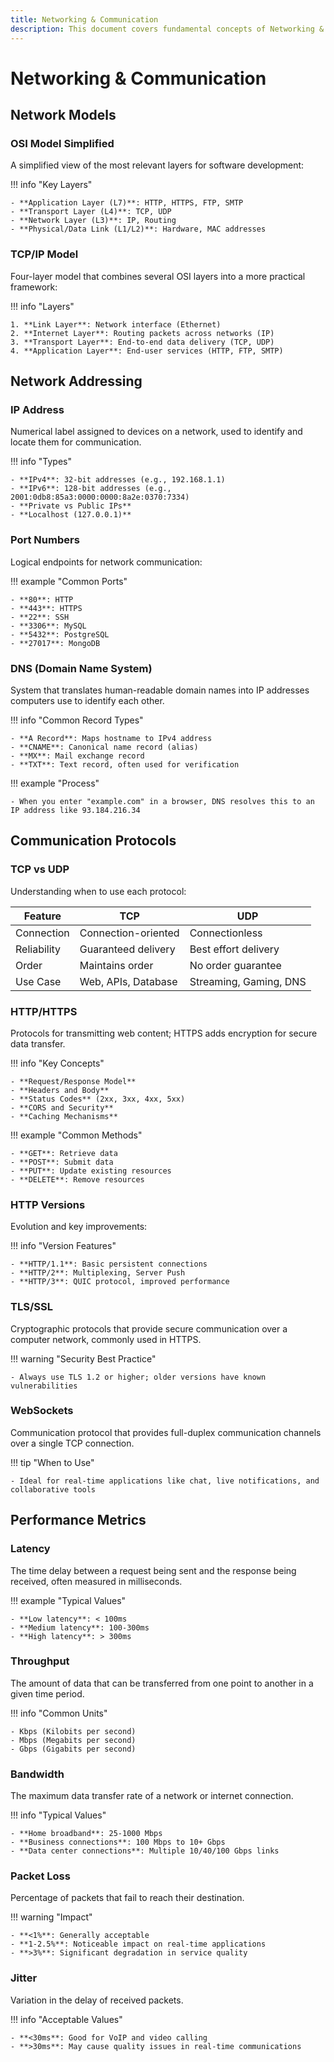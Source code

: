 ```yaml
---
title: Networking & Communication
description: This document covers fundamental concepts of Networking & Communication
---
```


# Networking & Communication

## Network Models

### OSI Model Simplified

A simplified view of the most relevant layers for software development:

!!! info "Key Layers"

    - **Application Layer (L7)**: HTTP, HTTPS, FTP, SMTP
    - **Transport Layer (L4)**: TCP, UDP
    - **Network Layer (L3)**: IP, Routing
    - **Physical/Data Link (L1/L2)**: Hardware, MAC addresses

### TCP/IP Model

Four-layer model that combines several OSI layers into a more practical framework:

!!! info "Layers"

    1. **Link Layer**: Network interface (Ethernet)
    2. **Internet Layer**: Routing packets across networks (IP)
    3. **Transport Layer**: End-to-end data delivery (TCP, UDP)
    4. **Application Layer**: End-user services (HTTP, FTP, SMTP)

## Network Addressing

### IP Address

Numerical label assigned to devices on a network, used to identify and locate them for communication.

!!! info "Types"

    - **IPv4**: 32-bit addresses (e.g., 192.168.1.1)
    - **IPv6**: 128-bit addresses (e.g., 2001:0db8:85a3:0000:0000:8a2e:0370:7334)
    - **Private vs Public IPs**
    - **Localhost (127.0.0.1)**

### Port Numbers

Logical endpoints for network communication:

!!! example "Common Ports"

    - **80**: HTTP
    - **443**: HTTPS
    - **22**: SSH
    - **3306**: MySQL
    - **5432**: PostgreSQL
    - **27017**: MongoDB

### DNS (Domain Name System)

System that translates human-readable domain names into IP addresses computers use to identify each other.

!!! info "Common Record Types"

    - **A Record**: Maps hostname to IPv4 address
    - **CNAME**: Canonical name record (alias)
    - **MX**: Mail exchange record
    - **TXT**: Text record, often used for verification

!!! example "Process"

    - When you enter "example.com" in a browser, DNS resolves this to an IP address like 93.184.216.34

## Communication Protocols

### TCP vs UDP

Understanding when to use each protocol:

| Feature     | TCP                 | UDP                    |
| ----------- | ------------------- | ---------------------- |
| Connection  | Connection-oriented | Connectionless         |
| Reliability | Guaranteed delivery | Best effort delivery   |
| Order       | Maintains order     | No order guarantee     |
| Use Case    | Web, APIs, Database | Streaming, Gaming, DNS |

### HTTP/HTTPS

Protocols for transmitting web content; HTTPS adds encryption for secure data transfer.

!!! info "Key Concepts"

    - **Request/Response Model**
    - **Headers and Body**
    - **Status Codes** (2xx, 3xx, 4xx, 5xx)
    - **CORS and Security**
    - **Caching Mechanisms**

!!! example "Common Methods"

    - **GET**: Retrieve data
    - **POST**: Submit data
    - **PUT**: Update existing resources
    - **DELETE**: Remove resources

### HTTP Versions

Evolution and key improvements:

!!! info "Version Features"

    - **HTTP/1.1**: Basic persistent connections
    - **HTTP/2**: Multiplexing, Server Push
    - **HTTP/3**: QUIC protocol, improved performance

### TLS/SSL

Cryptographic protocols that provide secure communication over a computer network, commonly used in HTTPS.

!!! warning "Security Best Practice"

    - Always use TLS 1.2 or higher; older versions have known vulnerabilities

### WebSockets

Communication protocol that provides full-duplex communication channels over a single TCP connection.

!!! tip "When to Use"

    - Ideal for real-time applications like chat, live notifications, and collaborative tools

## Performance Metrics

### Latency

The time delay between a request being sent and the response being received, often measured in milliseconds.

!!! example "Typical Values"

    - **Low latency**: < 100ms
    - **Medium latency**: 100-300ms
    - **High latency**: > 300ms

### Throughput

The amount of data that can be transferred from one point to another in a given time period.

!!! info "Common Units"

    - Kbps (Kilobits per second)
    - Mbps (Megabits per second)
    - Gbps (Gigabits per second)

### Bandwidth

The maximum data transfer rate of a network or internet connection.

!!! info "Typical Values"

    - **Home broadband**: 25-1000 Mbps
    - **Business connections**: 100 Mbps to 10+ Gbps
    - **Data center connections**: Multiple 10/40/100 Gbps links

### Packet Loss

Percentage of packets that fail to reach their destination.

!!! warning "Impact"

    - **<1%**: Generally acceptable
    - **1-2.5%**: Noticeable impact on real-time applications
    - **>3%**: Significant degradation in service quality

### Jitter

Variation in the delay of received packets.

!!! info "Acceptable Values"

    - **<30ms**: Good for VoIP and video calling
    - **>30ms**: May cause quality issues in real-time communications

